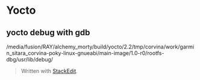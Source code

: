 # Yocto

## yocto debug with gdb

/media/fusion/RAY/alchemy_morty/build/yocto/2.2/tmp/corvina/work/garmin_sitara_corvina-poky-linux-gnueabi/main-image/1.0-r0/rootfs-dbg/usr/lib/debug/






> Written with [StackEdit](https://stackedit.io/).
<!--stackedit_data:
eyJoaXN0b3J5IjpbMTk3ODk4MTA4OV19
-->